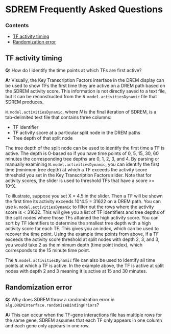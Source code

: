 # SDREM Frequently Asked Questions

### Contents
- [TF activity timing](#tftiming)
- [Randomization error](#randerror)

## <a id='tftiming'>TF activity timing</a>
**Q:** How do I identify the time points at which TFs are first active?

**A:** Visually, the Key Transcription Factors interface in the DREM display can be used to show TFs the first time they are active on a DREM path based on the SDREM activity score.  This information is not directly saved to a text file, but it can be reconstructed from the ```N.model.activitiesDynamic``` file that SDREM produces.

```N.model.activitiesDynamic```, where *N* is the final iteration of SDREM, is a tab-delimited text file that contains three columns:
- TF identifier
- TF activity score at a particular split node in the DREM paths
- Tree depth of that split node

The tree depth of the split node can be used to identify the first time a TF is active.  The depth is 0-based so if you have time points of 0, 5, 15, 30, 60 minutes the corresponding tree depths are 0, 1, 2, 3, and 4.  By parsing or manually examining ```N.model.activitiesDynamic```, you can identify the first time (minimum tree depth) at which a TF exceeds the activity score threshold you set in the Key Transcription Factors slider.  Note that for activity scores, the slider is used to threshold TFs that have a score >= 10^X.

To illustrate, suppose you set X = 4.5 in the slider.  Then a TF will be shown the first time its activity exceeds 10^4.5 = 31622 on a DREM path.  You can use ```N.model.activitiesDynamic``` to filter out the rows where the activity score is < 31622.  This will give you a list of TF identifiers and tree depths of the split nodes where those TFs attained the high activity score.  You can sort by TF identifiers to determine the smallest tree depth with a high activity score for each TF.  This gives you an index, which can be used to recover the time point.  Using the example time points from above, if a TF exceeds the activity score threshold at split nodes with depth 2, 3, and 3, you would take 2 as the minimum depth (time point index), which corresponds to the 15 minute time point.

The ```N.model.activitiesDynamic``` file can also be used to identify all time points at which a TF is active.  In the example above, the TF is active at split nodes with depth 2 and 3 meaning it is active at 15 and 30 minutes.

## <a id='randerror'>Randomization error</a>
**Q:** Why does SDREM throw a randomization error in ```alg.DREMInterface.randomizeBindingPriors```?

**A:** This can occur when the TF-gene interactions file has multiple rows for the same gene.  SDREM assumes that each TF only appears in one column and each gene only appears in one row.
